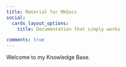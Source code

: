 ```yaml
---
title: Material for MkDocs
social:
  cards_layout_options:
    title: Documentation that simply works

comments: true
---
```


Welcome to my Knowledge Base.
